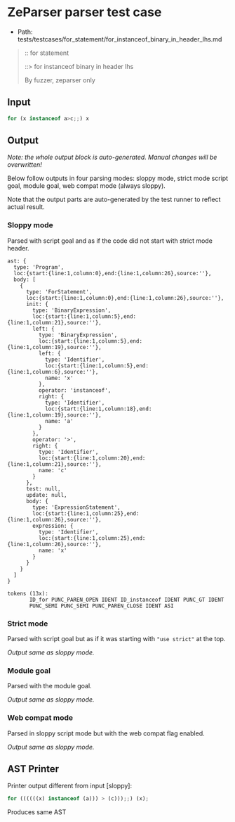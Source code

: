 # ZeParser parser test case

- Path: tests/testcases/for_statement/for_instanceof_binary_in_header_lhs.md

> :: for statement
>
> ::> for instanceof binary in header lhs
>
> By fuzzer, zeparser only


## Input

`````js
for (x instanceof a>c;;) x
`````

## Output

_Note: the whole output block is auto-generated. Manual changes will be overwritten!_

Below follow outputs in four parsing modes: sloppy mode, strict mode script goal, module goal, web compat mode (always sloppy).

Note that the output parts are auto-generated by the test runner to reflect actual result.

### Sloppy mode

Parsed with script goal and as if the code did not start with strict mode header.

`````
ast: {
  type: 'Program',
  loc:{start:{line:1,column:0},end:{line:1,column:26},source:''},
  body: [
    {
      type: 'ForStatement',
      loc:{start:{line:1,column:0},end:{line:1,column:26},source:''},
      init: {
        type: 'BinaryExpression',
        loc:{start:{line:1,column:5},end:{line:1,column:21},source:''},
        left: {
          type: 'BinaryExpression',
          loc:{start:{line:1,column:5},end:{line:1,column:19},source:''},
          left: {
            type: 'Identifier',
            loc:{start:{line:1,column:5},end:{line:1,column:6},source:''},
            name: 'x'
          },
          operator: 'instanceof',
          right: {
            type: 'Identifier',
            loc:{start:{line:1,column:18},end:{line:1,column:19},source:''},
            name: 'a'
          }
        },
        operator: '>',
        right: {
          type: 'Identifier',
          loc:{start:{line:1,column:20},end:{line:1,column:21},source:''},
          name: 'c'
        }
      },
      test: null,
      update: null,
      body: {
        type: 'ExpressionStatement',
        loc:{start:{line:1,column:25},end:{line:1,column:26},source:''},
        expression: {
          type: 'Identifier',
          loc:{start:{line:1,column:25},end:{line:1,column:26},source:''},
          name: 'x'
        }
      }
    }
  ]
}

tokens (13x):
       ID_for PUNC_PAREN_OPEN IDENT ID_instanceof IDENT PUNC_GT IDENT
       PUNC_SEMI PUNC_SEMI PUNC_PAREN_CLOSE IDENT ASI
`````

### Strict mode

Parsed with script goal but as if it was starting with `"use strict"` at the top.

_Output same as sloppy mode._

### Module goal

Parsed with the module goal.

_Output same as sloppy mode._

### Web compat mode

Parsed in sloppy script mode but with the web compat flag enabled.

_Output same as sloppy mode._

## AST Printer

Printer output different from input [sloppy]:

````js
for ((((((x) instanceof (a))) > (c)));;) (x);
````

Produces same AST
